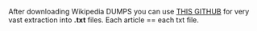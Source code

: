 After downloading Wikipedia DUMPS you can use [THIS GITHUB](https://github.com/daveshap/PlainTextWikipedia) for very vast extraction into <b>.txt</b> files. Each article == each txt file.
